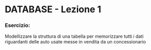# DATABASE - Lezione 1

### Esercizio:
Modellizzare la struttura di una tabella per memorizzare tutti i dati riguardanti delle auto usate messe in vendita da un concessionario